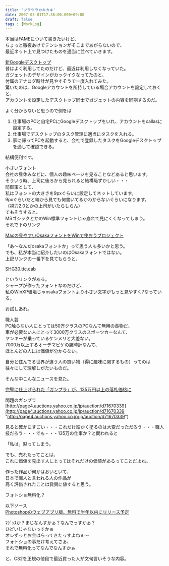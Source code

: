 ```yaml
---
title: 'ツラツラカキカキ'
date: 2007-03-01T17:36:00.000+09:00
draft: false
tags : [WorkLog]
---
```


本当はFAMEについて書きたいけど、  
ちょっと徹夜あけでテンションがそこまであがらないので、  
最近ネット上で見つけたものを適当に並べていきます。  
  
[新Googleデスクトップ](http://desktop.google.com/ja/?utm_source=ja-et-more&utm_medium=et&utm_campaign=ja "新Googleデスクトップ")  
昔はよく利用してたのだけど、最近は利用しなくなっていた。  
ガジェットのデザインがカックイクなってたのと、  
付属のアナログ時計が見やすそうで一度入れてみた。  
驚いたのは、Googleアカウントを所持している場合アカウントを設定しておくと、  
アカウントを設定したデスクトップ同士でガジェットの内容を同期するのだ。  
  
よく分からないと思うので例をば  
  

1.  仕事場のPCと自宅PCにGoogleデスクトップをいれ、アカウントをcallasに設定する。
2.  仕事場でデスクトップのタスク管理に適当にタスクを入れる。
3.  家に帰ってPCを起動すると、会社で登録したタスクをGoogleデスクトップを通して確認できる。

  
結構便利です。  
  
  
  
小さいフォント  
会社の昼休みなどに、個人の趣味ページを見ることなどあると思います。  
そういう時、上司に後ろから見られると結構恥ずかしい・・・  
防御策として、  
私はフォントの大きさを9pxぐらいに設定してネットしています。  
9pxぐらいだと端から見ても何書いてるかわからないぐらいになります。  
（視力2.0とかの上司がいたらしらん）  
でもそうすると、  
MSゴシックとかのWin標準フォントじゃ崩れて見にくくなってしまう。  
それで下のリンク  
  
[Macの見やすいOsakaフォントをWinで使おうプロジェクト](http://osakattf.hp.infoseek.co.jp/ "Macの見やすいOsakaフォントをWinで使おうプロジェクト")  
  
「あ～なんだosakaフォントか」って思う人も多いかと思う。  
でも、私が本当に紹介したいのはOsakaフォントではない。  
上記リンクの一番下を見てもらうと、  
  
[SHG30.ttc.cab](http://osakattf.hp.infoseek.co.jp/misc/SHG30.ttc.cab "SHG30.ttc.cab")  
  
というリンクがある。  
シャープが作ったフォントなのだけど、  
私のWinXP環境じゃosakaフォントより小さい文字がもっと見やすく7なっている。  
  
お試しあれ。  
  
  
  
職人芸  
PC触らない人にとっては50万クラスのPCなんて無用の長物だ、  
車が必要ない人にとって3000万クラスのスポーツカーなんて、  
ヤンキーが乗っているケンメリと大差ない。  
7000万以上するオーデマピゲの腕時計なんて、  
ほとんどの人には価値が分からない。  
  
自分と住んでる世界が違う人の買い物（得に趣味に関するもの）ってのは  
往々にして理解しがたいものだ。  
  
そんな中こんなニュースを見た。  
  
[完璧に仕上げられた「ガンプラ」が、135万円以上の落札価格に](http://internet.watch.impress.co.jp/static/yajiuma/2007/02/28/ "完璧に仕上げられた「ガンプラ」が、135万円以上の落札価格に")  
  
問題のガンプラ  
[http://page4.auctions.yahoo.co.jp/jp/auction/d71670339](http://page4.auctions.yahoo.co.jp/jp/auction/d71670339 "http://page4.auctions.yahoo.co.jp/jp/auction/d71670339")  
  
見ると確かにすごい・・・これだけ細かく塗るのは大変だっただろう・・・職人技だろう・・・でも・・・135万の仕事か？と問われると  
  
「私は」黙ってしまう。  
  
でも、売れたってことは、  
これに価値を見出す人にとってはそれだけの価値があるってことだよね。  
  
作った作品が何かはおいといて、  
日本で職人と言われる人の作品が  
高く評価されたことは賞賛に値すると思う。  
  
  
  
フォトショ無料化？  
  
以下ソース  
[Photoshopのウェブアプリ版、無料で半年以内にリリース予定](http://gigazine.net/index.php?/news/comments/20070301_photoshop_free/ "Photoshopのウェブアプリ版、無料で半年以内にリリース予定")  
  
ﾏｼﾞｯｽか？まじなんすかぁ？なんでっすかぁ？  
ひどいじゃないっすかぁ  
オレずっとお金はらってきたっすよねぇ～  
フォトショの事だけ考えてさぁ、  
それで無料化ってなんでなんすかぁ  
  
と、CS2を正規の値段で最近買った人が文句言いそうな内容。